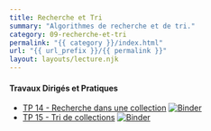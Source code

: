 ```yaml
---
title: Recherche et Tri
summary: "Algorithmes de recherche et de tri."
category: 09-recherche-et-tri
permalink: "{{ category }}/index.html"
url: "{{ url_prefix }}/{{ permalink }}"
layout: layouts/lecture.njk
---
```


#### Travaux Dirigés et Pratiques
* [TP 14 - Recherche dans une collection](./tp-14-recherche.html) <a href="https://mybinder.org/v2/gh/loic-yvonnet/algo-appliquee/main?filepath=cours%2F09-recherche-et-tri%2Fwork-assignment-18.ipynb"><img class="inline" src="https://mybinder.org/badge_logo.svg" alt="Binder"></a>
* [TP 15 - Tri de collections](./tp-15-tri.html) <a href="https://mybinder.org/v2/gh/loic-yvonnet/algo-appliquee/main?filepath=cours%2F09-recherche-et-tri%2Fwork-assignment-19.ipynb"><img class="inline" src="https://mybinder.org/badge_logo.svg" alt="Binder"></a>
